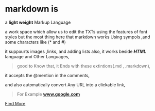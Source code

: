 
# markdown is

a **light weight** Markup Language 

a work space which allow us to edit the TXTs using the features of font styles 
but the most thing here that markdown works Using sympols ,and some characters like (* and #)

it suppourts images ,links, and adding lists also,
it works beside ***HTML*** language and Other Languages,

> good to Know that, it Ends with these extintions(.md , .markdown),

it accepts the @mention in the comments, 

and also automatically convert Any URL  into a clickable link,

>For Example **www.google.com**

[Find More](https://docs.github.com/en/github/writing-on-github/basic-writing-and-formatting-syntax)
